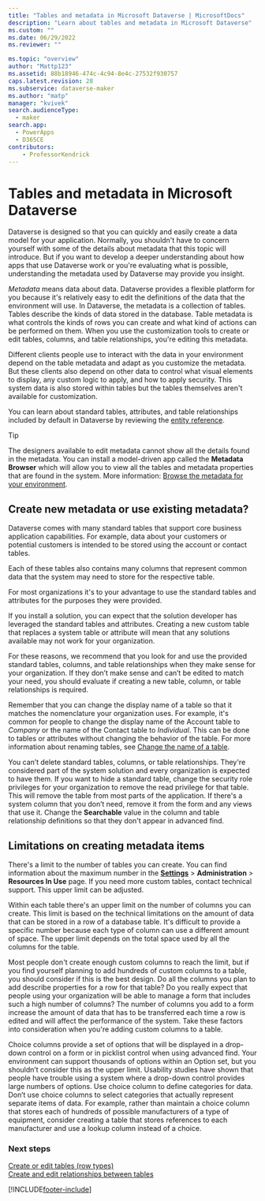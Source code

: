 ```yaml
---
title: "Tables and metadata in Microsoft Dataverse | MicrosoftDocs"
description: "Learn about tables and metadata in Microsoft Dataverse"
ms.custom: ""
ms.date: 06/29/2022
ms.reviewer: ""

ms.topic: "overview"
author: "Mattp123"
ms.assetid: 88b18946-474c-4c94-8e4c-27532f930757
caps.latest.revision: 28
ms.subservice: dataverse-maker
ms.author: "matp"
manager: "kvivek"
search.audienceType: 
  - maker
search.app: 
  - PowerApps
  - D365CE
contributors: 
    - ProfessorKendrick
---
```


# Tables and metadata in Microsoft Dataverse

Dataverse is designed so that you can quickly and easily create a data model for your application. Normally, you shouldn't have to concern yourself with some of the details about metadata that this topic will introduce. But if you want to develop a deeper understanding about how apps that use Dataverse work or you're evaluating what is possible, understanding the metadata used by Dataverse may provide you insight.

*Metadata* means data about data. Dataverse provides a flexible platform for you because it's relatively easy to edit the definitions of the data that the environment will use. In Dataverse, the metadata is a collection of tables. Tables describe the kinds of data stored in the database. Table metadata is what controls the kinds of rows you can create and what kind of actions can be performed on them. When you use the customization tools to create or edit tables, columns, and table relationships, you're editing this metadata. 
  
Different clients people use to interact with the data in your environment depend on the table metadata and adapt as you customize the metadata. But these clients also depend on other data to control what visual elements to display, any custom logic to apply, and how to apply security. This system data is also stored within tables but the tables themselves aren't available for customization.

You can learn about standard tables, attributes, and table relationships included by default in Dataverse by reviewing the [entity reference](../../developer/data-platform/reference/about-entity-reference.md).

> [!TIP]
> The designers available to edit metadata cannot show all the details found in the metadata. You can install a model-driven app called the **Metadata Browser** which will allow you to view all the tables and metadata properties that are found in the system. More information: [Browse the metadata for your environment](/dynamics365/customer-engagement/developer/browse-your-metadata).
  
<a name="BKMK_CreateNewOrUseExistingMetadata"></a>

## Create new metadata or use existing metadata?

Dataverse comes with many standard tables that support core business application capabilities. For example, data about your customers or potential customers is intended to be stored using the account or contact tables.  
  
Each of these tables also contains many columns that represent common data that the system may need to store for the respective table.  
  
For most organizations it's to your advantage to use the standard tables and attributes for the purposes they were provided. 
  
If you install a solution, you can expect that the solution developer has leveraged the standard tables and attributes. Creating a new custom table that replaces a system table or attribute will mean that any solutions available may not work for your organization.  
  
For these reasons, we recommend that you look for and use the provided standard tables, columns, and table relationships when they make sense for your organization. If they don’t make sense and can’t be edited to match your need, you should evaluate if creating a new table, column, or table relationships is required. 

Remember that you can change the display name of a table so that it matches the nomenclature your organization uses. For example, it's common for people to change the display name of the Account table to *Company* or the name of the Contact table to *Individual*. This can be done to tables or attributes without changing the behavior of the table. For more information about renaming tables, see [Change the name of a table](edit-entities.md#change-the-name-of-a-table).
  
You can’t delete standard tables, columns, or table relationships. They're considered part of the system solution and every organization is expected to have them. If you want to hide a standard table, change the security role privileges for your organization to remove the read privilege for that table. This will remove the table from most parts of the application. If there's a system column that you don’t need, remove it from the form and any views that use it. Change the **Searchable** value in the column and table relationship definitions so that they don't appear in advanced find. 
  
<a name="BKMK_LimitationsOnMetadata"></a>   

## Limitations on creating metadata items  

There's a limit to the number of tables you can create. You can find information about the maximum number in the **[Settings](../model-driven-apps/advanced-navigation.md#solution-explorer)** > **Administration** > **Resources In Use** page. If you need more custom tables, contact technical support. This upper limit can be adjusted.  
  
Within each table there's an upper limit on the number of columns you can create. This limit is based on the technical limitations on the amount of data that can be stored in a row of a database table. It's difficult to provide a specific number because each type of column can use a different amount of space. The upper limit depends on the total space used by all the columns for the table.  
  
Most people don't create enough custom columns to reach the limit, but if you find yourself planning to add hundreds of custom columns to a table, you should consider if this is the best design. Do all the columns you plan to add describe properties for a row for that table? Do you really expect that people using your organization will be able to manage a form that includes such a high number of columns? The number of columns you add to a form increase the amount of data that has to be transferred each time a row is edited and will affect the performance of the system. Take these factors into consideration when you're adding custom columns to a table.  
  
Choice columns provide a set of options that will be displayed in a drop-down control on a form or in picklist control when using advanced find. Your environment can support thousands of options within an Option set, but you shouldn’t consider this as the upper limit. Usability studies have shown that people have trouble using a system where a drop-down control provides large numbers of options. Use choice  column to define categories for data. Don’t use choice  columns to select categories that actually represent separate items of data. For example, rather than maintain a choice  column that stores each of hundreds of possible manufacturers of a type of equipment, consider creating a table that stores references to each manufacturer and use a lookup column instead of a choice.  
  
### Next steps

[Create or edit tables (row types)](./data-platform-create-entity.md)<br />
[Create and edit relationships between tables](create-edit-entity-relationships.md)


[!INCLUDE[footer-include](../../includes/footer-banner.md)]
